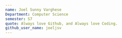 ```yaml
---
name: Joel Sunny Varghese
Department: Computer Science
semester: S7
quote: Always love Github, and Always love Coding.
github_user_name: joeljsv
---
```

